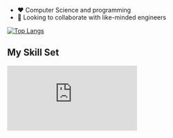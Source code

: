 - :heart: Computer Science and programming
- :thinking: Looking to collaborate with like-minded engineers
 
 [![Top Langs](https://github-readme-stats.vercel.app/api/top-langs/?username=kahlinhenderson)](https://github.com/kahlinhenderson/github-readme-stats)
## My Skill Set
![sorry](https://cdn.jsdelivr.net/gh/devicons/devicon@v2.14.0/devicon.min.css)


